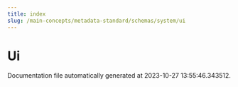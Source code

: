 ```yaml
---
title: index
slug: /main-concepts/metadata-standard/schemas/system/ui
---
```


# Ui

Documentation file automatically generated at 2023-10-27 13:55:46.343512.
